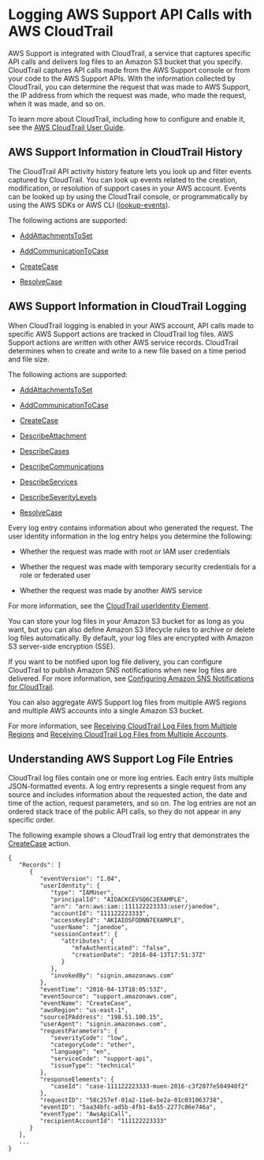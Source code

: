 # Logging AWS Support API Calls with AWS CloudTrail<a name="logging-using-cloudtrail"></a>

AWS Support is integrated with CloudTrail, a service that captures specific API calls and delivers log files to an Amazon S3 bucket that you specify\. CloudTrail captures API calls made from the AWS Support console or from your code to the AWS Support APIs\. With the information collected by CloudTrail, you can determine the request that was made to AWS Support, the IP address from which the request was made, who made the request, when it was made, and so on\. 

To learn more about CloudTrail, including how to configure and enable it, see the [AWS CloudTrail User Guide](http://docs.aws.amazon.com/awscloudtrail/latest/userguide/)\.

## AWS Support Information in CloudTrail History<a name="aws-support-info-in-cloudtrail-history"></a>

The CloudTrail API activity history feature lets you look up and filter events captured by CloudTrail\. You can look up events related to the creation, modification, or resolution of support cases in your AWS account\. Events can be looked up by using the CloudTrail console, or programmatically by using the AWS SDKs or AWS CLI \([lookup\-events](http://docs.aws.amazon.com/cli/latest/reference/cloudtrail/lookup-events.html)\)\. 

The following actions are supported:

+ [AddAttachmentsToSet](http://docs.aws.amazon.com/awssupport/latest/APIReference/API_AddAttachmentsToSet.html)

+ [AddCommunicationToCase](http://docs.aws.amazon.com/awssupport/latest/APIReference/API_AddCommunicationToCase.html)

+ [CreateCase](http://docs.aws.amazon.com/awssupport/latest/APIReference/API_CreateCase.html)

+ [ResolveCase](http://docs.aws.amazon.com/awssupport/latest/APIReference/API_ResolveCase.html)

## AWS Support Information in CloudTrail Logging<a name="aws-support-info-in-cloudtrail-logging"></a>

When CloudTrail logging is enabled in your AWS account, API calls made to specific AWS Support actions are tracked in CloudTrail log files\. AWS Support actions are written with other AWS service records\. CloudTrail determines when to create and write to a new file based on a time period and file size\.

The following actions are supported:

+ [AddAttachmentsToSet](http://docs.aws.amazon.com/awssupport/latest/APIReference/API_AddAttachmentsToSet.html)

+ [AddCommunicationToCase](http://docs.aws.amazon.com/awssupport/latest/APIReference/API_AddCommunicationToCase.html)

+ [CreateCase](http://docs.aws.amazon.com/awssupport/latest/APIReference/API_CreateCase.html)

+ [DescribeAttachment](http://docs.aws.amazon.com/awssupport/latest/APIReference/API_DescribeAttachment.html)

+ [DescribeCases](http://docs.aws.amazon.com/awssupport/latest/APIReference/API_DescribeCases.html)

+ [DescribeCommunications](http://docs.aws.amazon.com/awssupport/latest/APIReference/API_DescribeCommunications.html)

+ [DescribeServices](http://docs.aws.amazon.com/awssupport/latest/APIReference/API_DescribeServices.html)

+ [DescribeSeverityLevels](http://docs.aws.amazon.com/awssupport/latest/APIReference/API_DescribeSeverityLevels.html)

+ [ResolveCase](http://docs.aws.amazon.com/awssupport/latest/APIReference/API_ResolveCase.html)

Every log entry contains information about who generated the request\. The user identity information in the log entry helps you determine the following: 

+ Whether the request was made with root or IAM user credentials

+ Whether the request was made with temporary security credentials for a role or federated user

+ Whether the request was made by another AWS service

For more information, see the [CloudTrail userIdentity Element](http://docs.aws.amazon.com/awscloudtrail/latest/userguide/cloudtrail-event-reference-user-identity.html)\.

You can store your log files in your Amazon S3 bucket for as long as you want, but you can also define Amazon S3 lifecycle rules to archive or delete log files automatically\. By default, your log files are encrypted with Amazon S3 server\-side encryption \(SSE\)\.

If you want to be notified upon log file delivery, you can configure CloudTrail to publish Amazon SNS notifications when new log files are delivered\. For more information, see [Configuring Amazon SNS Notifications for CloudTrail](http://docs.aws.amazon.com/awscloudtrail/latest/userguide/getting_notifications_top_level.html)\.

You can also aggregate AWS Support log files from multiple AWS regions and multiple AWS accounts into a single Amazon S3 bucket\. 

For more information, see [Receiving CloudTrail Log Files from Multiple Regions](http://docs.aws.amazon.com/awscloudtrail/latest/userguide/cloudtrail-receive-logs-from-multiple-accounts.html) and [Receiving CloudTrail Log Files from Multiple Accounts](http://docs.aws.amazon.com/awscloudtrail/latest/userguide/cloudtrail-receive-logs-from-multiple-accounts.html)\.

## Understanding AWS Support Log File Entries<a name="understanding-aws-support-entries"></a>

CloudTrail log files contain one or more log entries\. Each entry lists multiple JSON\-formatted events\. A log entry represents a single request from any source and includes information about the requested action, the date and time of the action, request parameters, and so on\. The log entries are not an ordered stack trace of the public API calls, so they do not appear in any specific order\.

The following example shows a CloudTrail log entry that demonstrates the [CreateCase](http://docs.aws.amazon.com/awssupport/latest/APIReference/API_CreateCase.html) action\.

```
{
   "Records": [
      {
         "eventVersion": "1.04",
         "userIdentity": {
            "type": "IAMUser",
            "principalId": "AIDACKCEVSQ6C2EXAMPLE",
            "arn": "arn:aws:iam::111122223333:user/janedoe",
            "accountId": "111122223333",
            "accessKeyId": "AKIAIOSFODNN7EXAMPLE",
            "userName": "janedoe",
            "sessionContext": {
               "attributes": {
                  "mfaAuthenticated": "false",
                  "creationDate": "2016-04-13T17:51:37Z"
               }
            },
            "invokedBy": "signin.amazonaws.com"
         },
         "eventTime": "2016-04-13T18:05:53Z",
         "eventSource": "support.amazonaws.com",
         "eventName": "CreateCase",
         "awsRegion": "us-east-1",
         "sourceIPAddress": "198.51.100.15",
         "userAgent": "signin.amazonaws.com",
         "requestParameters": {
            "severityCode": "low",
            "categoryCode": "other",
            "language": "en",
            "serviceCode": "support-api",
            "issueType": "technical"
         },
         "responseElements": {
            "caseId": "case-111122223333-muen-2016-c3f2077e504940f2"
         },
         "requestID": "58c257ef-01a2-11e6-be2a-01c031063738",
         "eventID": "5aa34bfc-ad5b-4fb1-8a55-2277c86e746a",
         "eventType": "AwsApiCall",
         "recipientAccountId": "111122223333"
      }
   ],
   ...
}
```